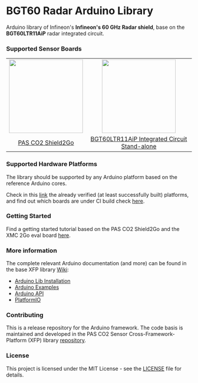 # BGT60 Radar Arduino Library

Arduino library of Infineon's **Infineon's 60 GHz Radar shield**, base on the **BGT60LTR11AiP** radar integrated circuit.

### Supported Sensor Boards
<table>
    <tr>
        <td align="center"><img src="https://github.com/Infineon/radar-bgt60/wiki/img/pas-co2-s2go-front.jpg" width=200></td>
        <td align="center"><img  src="https://github.com/Infineon/radar-bgt60/wiki/img/pas-co2-module.png" width=200></td>
    </tr>
    <tr>
        <td style="text-align: center"><a href="https://github.com/Infineon/radar-bgt60/wiki/Hardware-Platforms#pas-co2-sensor-shield-2go">PAS CO2 Shield2Go</a></td>
        <td style="text-align: center"><a href="https://github.com/Infineon/radar-bgt60/wiki/Hardware-Platforms#pas-co2-sensor-stand-alone">BGT60LTR11AiP Integrated Circuit Stand-alone</a></td>
    </tr>
</table>

### Supported Hardware Platforms

The library should be supported by any Arduino platform based on the reference Arduino cores. 

Check in this [link](https://github.com/Infineon/radar-bgt60/wiki/Hardware-Platforms) the already verified (at least successfully built) platforms, and find out which boards are under CI build check [here](https://github.com/Infineon/arduino-pas-co2-sensor/blob/master/.github/workflows/build-check.yml).

### Getting Started

Find a getting started tutorial based on the PAS CO2 Shield2Go and the XMC 2Go eval board [here](https://github.com/Infineon/pas-co2-sensor/wiki/Ino-Getting-Started).

### More information

The complete relevant Arduino documentation (and more) can be found in the base XFP library [Wiki](https://github.com/infineon/pas-co2-sensor/wiki/Home):

* <a href="https://github.com/Infineon/pas-co2-sensor/wiki/Ino-Library-Installation"> Arduino Lib Installation</a><br> 
* <a href="https://github.com/Infineon/pas-co2-sensor/wiki/Ino-Examples">Arduino Examples</a><br>
* <a href="https://github.com/Infineon/pas-co2-sensor/wiki/Arduino-API">Arduino API</a><br>
* <a href="https://github.com/Infineon/pas-co2-sensor/wiki/PlatformIO">PlatformIO</a><br>

### Contributing

This is a release repository for the Arduino framework. The code basis is maintained and developed in the PAS CO2 Sensor Cross-Framework-Platform (XFP) library [repository](https://github.com/infineon/pas-co2-sensor). 
  
### License

This project is licensed under the MIT License - see the [LICENSE](LICENSE) file for details.

